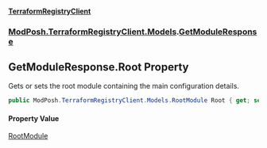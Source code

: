 #### [TerraformRegistryClient](index.md 'index')
### [ModPosh.TerraformRegistryClient.Models](ModPosh.TerraformRegistryClient.Models.md 'ModPosh.TerraformRegistryClient.Models').[GetModuleResponse](ModPosh.TerraformRegistryClient.Models.GetModuleResponse.md 'ModPosh.TerraformRegistryClient.Models.GetModuleResponse')

## GetModuleResponse.Root Property

Gets or sets the root module containing the main configuration details.

```csharp
public ModPosh.TerraformRegistryClient.Models.RootModule Root { get; set; }
```

#### Property Value
[RootModule](ModPosh.TerraformRegistryClient.Models.RootModule.md 'ModPosh.TerraformRegistryClient.Models.RootModule')